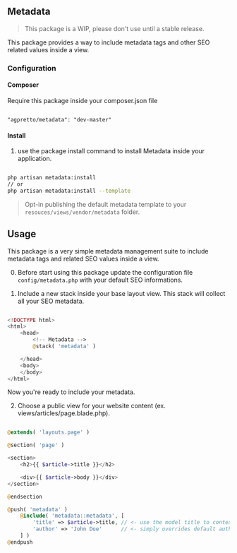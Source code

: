 
## Metadata

> This package is a WIP, please don't use until a stable release.

This package provides a way to include metadata tags and other SEO related values inside a view.

### Configuration

#### Composer

Require this package inside your composer.json file

```composer

"agpretto/metadata": "dev-master"

```

#### Install

1. use the package install command to install Metadata inside your application.

```bash

php artisan metadata:install
// or
php artisan metadata:install --template

```

> Opt-in publishing the default metadata template to your `resouces/views/vendor/metadata` folder.

## Usage

This package is a very simple metadata management suite to include metadata tags and related SEO values inside a view.

0. Before start using this package update the configuration file `config/metadata.php` with your default SEO informations.

1. Include a new stack inside your base layout view. This stack will collect all your SEO metadata.

```php

<!DOCTYPE html>
<html>
    <head>
        <!-- Metadata -->
        @stack( 'metadata' )

    </head>
    <body>
    </body>
</html>

```

Now you're ready to include your metadata.

2. Choose a public view for your website content (ex. views/articles/page.blade.php).

```php

@extends( 'layouts.page' )

@section( 'page' )

<section>
    <h2>{{ $article->title }}</h2>

    <div>{{ $article->body }}</div>
</section>

@endsection

@push( 'metadata' )
    @include( 'metadata::metadata', [
        'title' => $article->title, // <- use the model title to contextualize the title metadata
        'author' => 'John Doe'      // <- simply overrides default author value
    ] )
@endpush

```
